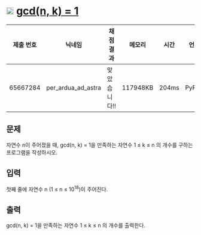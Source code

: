 # <img width="20px"  src="https://d2gd6pc034wcta.cloudfront.net/tier/21.svg" class="solvedac-tier"> [gcd(n, k) = 1](https://www.acmicpc.net/problem/13926) 

| 제출 번호 | 닉네임 | 채점 결과 | 메모리 | 시간 | 언어 | 코드 길이 |
|---|---|---|---|---|---|---|
|65667284|per_ardua_ad_astra|맞았습니다!! |117948KB|204ms|PyPy3|5489B|

## 문제
<p>자연수 n이 주어졌을 때, gcd(n, k) = 1을 만족하는 자연수 1 ≤ k ≤ n 의 개수를 구하는 프로그램을 작성하시오.</p>

## 입력
<p>첫째 줄에 자연수 n (1 ≤ n ≤ 10<sup>18</sup>)이 주어진다.</p>

## 출력
<p>gcd(n, k) = 1을 만족하는 자연수 1 ≤ k ≤ n 의 개수를 출력한다.</p>

